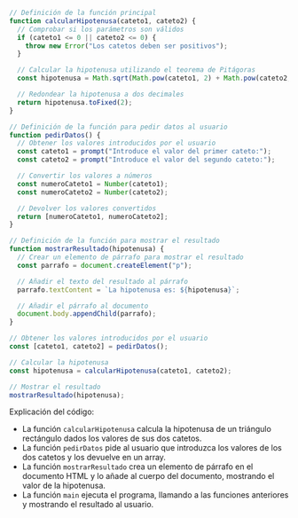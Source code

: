```javascript
// Definición de la función principal
function calcularHipotenusa(cateto1, cateto2) {
  // Comprobar si los parámetros son válidos
  if (cateto1 <= 0 || cateto2 <= 0) {
    throw new Error("Los catetos deben ser positivos");
  }

  // Calcular la hipotenusa utilizando el teorema de Pitágoras
  const hipotenusa = Math.sqrt(Math.pow(cateto1, 2) + Math.pow(cateto2, 2));

  // Redondear la hipotenusa a dos decimales
  return hipotenusa.toFixed(2);
}

// Definición de la función para pedir datos al usuario
function pedirDatos() {
  // Obtener los valores introducidos por el usuario
  const cateto1 = prompt("Introduce el valor del primer cateto:");
  const cateto2 = prompt("Introduce el valor del segundo cateto:");

  // Convertir los valores a números
  const numeroCateto1 = Number(cateto1);
  const numeroCateto2 = Number(cateto2);

  // Devolver los valores convertidos
  return [numeroCateto1, numeroCateto2];
}

// Definición de la función para mostrar el resultado
function mostrarResultado(hipotenusa) {
  // Crear un elemento de párrafo para mostrar el resultado
  const parrafo = document.createElement("p");

  // Añadir el texto del resultado al párrafo
  parrafo.textContent = `La hipotenusa es: ${hipotenusa}`;

  // Añadir el párrafo al documento
  document.body.appendChild(parrafo);
}

// Obtener los valores introducidos por el usuario
const [cateto1, cateto2] = pedirDatos();

// Calcular la hipotenusa
const hipotenusa = calcularHipotenusa(cateto1, cateto2);

// Mostrar el resultado
mostrarResultado(hipotenusa);
```

Explicación del código:

* La función `calcularHipotenusa` calcula la hipotenusa de un triángulo rectángulo dados los valores de sus dos catetos.
* La función `pedirDatos` pide al usuario que introduzca los valores de los dos catetos y los devuelve en un array.
* La función `mostrarResultado` crea un elemento de párrafo en el documento HTML y lo añade al cuerpo del documento, mostrando el valor de la hipotenusa.
* La función `main` ejecuta el programa, llamando a las funciones anteriores y mostrando el resultado al usuario.